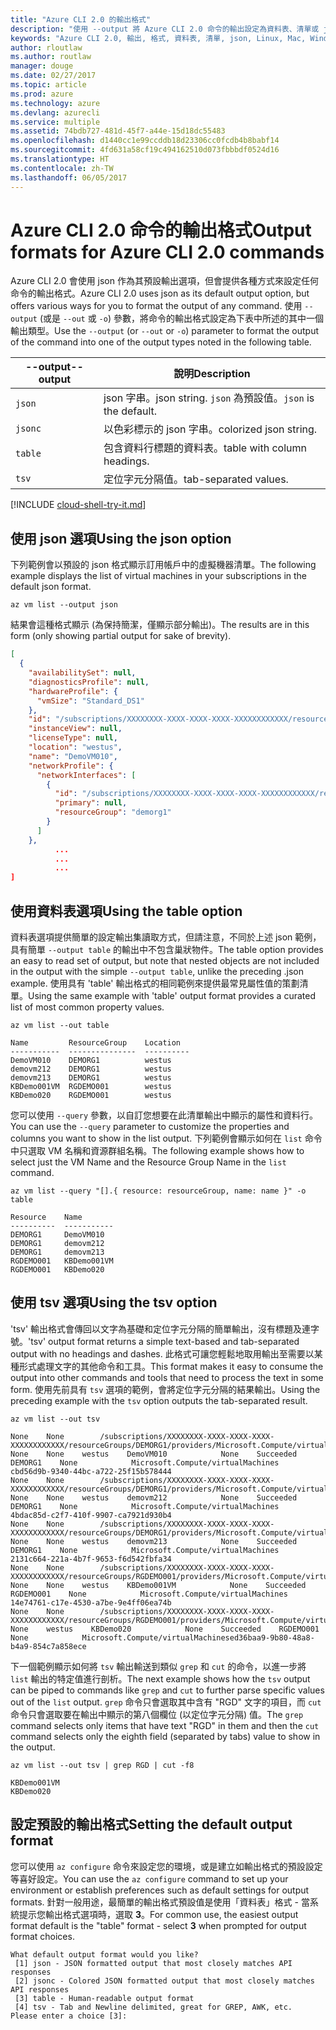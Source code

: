```yaml
---
title: "Azure CLI 2.0 的輸出格式"
description: "使用 --output 將 Azure CLI 2.0 命令的輸出設定為資料表、清單或 json 格式。"
keywords: "Azure CLI 2.0, 輸出, 格式, 資料表, 清單, json, Linux, Mac, Windows, OS X"
author: rloutlaw
ms.author: routlaw
manager: douge
ms.date: 02/27/2017
ms.topic: article
ms.prod: azure
ms.technology: azure
ms.devlang: azurecli
ms.service: multiple
ms.assetid: 74bdb727-481d-45f7-a44e-15d18dc55483
ms.openlocfilehash: d1440cc1e99ccddb18d23306cc0fcdb4b8babf14
ms.sourcegitcommit: 4fd631a58cf19c494162510d073fbbbdf0524d16
ms.translationtype: HT
ms.contentlocale: zh-TW
ms.lasthandoff: 06/05/2017
---
```

# <a name="output-formats-for-azure-cli-20-commands"></a><span data-ttu-id="83909-104">Azure CLI 2.0 命令的輸出格式</span><span class="sxs-lookup"><span data-stu-id="83909-104">Output formats for Azure CLI 2.0 commands</span></span>

<span data-ttu-id="83909-105">Azure CLI 2.0 會使用 json 作為其預設輸出選項，但會提供各種方式來設定任何命令的輸出格式。</span><span class="sxs-lookup"><span data-stu-id="83909-105">Azure CLI 2.0 uses json as its default output option, but offers various ways for you to format the output of any command.</span></span>  <span data-ttu-id="83909-106">使用 `--output` (或是 `--out` 或 `-o`) 參數，將命令的輸出格式設定為下表中所述的其中一個輸出類型。</span><span class="sxs-lookup"><span data-stu-id="83909-106">Use the `--output` (or `--out` or `-o`) parameter to format the output of the command into one of the output types noted in the following table.</span></span> 

<span data-ttu-id="83909-107">--output</span><span class="sxs-lookup"><span data-stu-id="83909-107">--output</span></span> | <span data-ttu-id="83909-108">說明</span><span class="sxs-lookup"><span data-stu-id="83909-108">Description</span></span>
---------|-------------------------------
`json`   | <span data-ttu-id="83909-109">json 字串。</span><span class="sxs-lookup"><span data-stu-id="83909-109">json string.</span></span> <span data-ttu-id="83909-110">`json` 為預設值。</span><span class="sxs-lookup"><span data-stu-id="83909-110">`json` is the default.</span></span>
`jsonc`  | <span data-ttu-id="83909-111">以色彩標示的 json 字串。</span><span class="sxs-lookup"><span data-stu-id="83909-111">colorized json string.</span></span>
`table`  | <span data-ttu-id="83909-112">包含資料行標題的資料表。</span><span class="sxs-lookup"><span data-stu-id="83909-112">table with column headings.</span></span>
`tsv`    | <span data-ttu-id="83909-113">定位字元分隔值。</span><span class="sxs-lookup"><span data-stu-id="83909-113">tab-separated values.</span></span>

[!INCLUDE [cloud-shell-try-it.md](includes/cloud-shell-try-it.md)]

## <a name="using-the-json-option"></a><span data-ttu-id="83909-114">使用 json 選項</span><span class="sxs-lookup"><span data-stu-id="83909-114">Using the json option</span></span>

<span data-ttu-id="83909-115">下列範例會以預設的 json 格式顯示訂用帳戶中的虛擬機器清單。</span><span class="sxs-lookup"><span data-stu-id="83909-115">The following example displays the list of virtual machines in your subscriptions in the default json format.</span></span>

```azurecli-interactive
az vm list --output json
```

<span data-ttu-id="83909-116">結果會這種格式顯示 (為保持簡潔，僅顯示部分輸出)。</span><span class="sxs-lookup"><span data-stu-id="83909-116">The results are in this form (only showing partial output for sake of brevity).</span></span>

```json
[
  {
    "availabilitySet": null,
    "diagnosticsProfile": null,
    "hardwareProfile": {
      "vmSize": "Standard_DS1"
    },
    "id": "/subscriptions/XXXXXXXX-XXXX-XXXX-XXXX-XXXXXXXXXXXX/resourceGroups/DEMORG1/providers/Microsoft.Compute/virtualMachines/DemoVM010",
    "instanceView": null,
    "licenseType": null,
    "location": "westus",
    "name": "DemoVM010",
    "networkProfile": {
      "networkInterfaces": [
        {
          "id": "/subscriptions/XXXXXXXX-XXXX-XXXX-XXXX-XXXXXXXXXXXX/resourceGroups/demorg1/providers/Microsoft.Network/networkInterfaces/DemoVM010VMNic",
          "primary": null,
          "resourceGroup": "demorg1"
        }
      ]
    },
          ...
          ...
          ...   
]
```
 
## <a name="using-the-table-option"></a><span data-ttu-id="83909-117">使用資料表選項</span><span class="sxs-lookup"><span data-stu-id="83909-117">Using the table option</span></span>

<span data-ttu-id="83909-118">資料表選項提供簡單的設定輸出集讀取方式，但請注意，不同於上述 json 範例，具有簡單 `--output table` 的輸出中不包含巢狀物件。</span><span class="sxs-lookup"><span data-stu-id="83909-118">The table option provides an easy to read set of output, but note that nested objects are not included in the output with the simple `--output table`, unlike the preceding .json example.</span></span>  <span data-ttu-id="83909-119">使用具有 'table' 輸出格式的相同範例來提供最常見屬性值的策劃清單。</span><span class="sxs-lookup"><span data-stu-id="83909-119">Using the same example with 'table' output format provides a curated list of most common property values.</span></span>

```azurecli-interactive
az vm list --out table
```

```
Name         ResourceGroup    Location
-----------  ---------------  ----------
DemoVM010    DEMORG1          westus
demovm212    DEMORG1          westus
demovm213    DEMORG1          westus
KBDemo001VM  RGDEMO001        westus
KBDemo020    RGDEMO001        westus
```

<span data-ttu-id="83909-120">您可以使用 `--query` 參數，以自訂您想要在此清單輸出中顯示的屬性和資料行。</span><span class="sxs-lookup"><span data-stu-id="83909-120">You can use the `--query` parameter to customize the properties and columns you want to show in the list output.</span></span> <span data-ttu-id="83909-121">下列範例會顯示如何在 `list` 命令中只選取 VM 名稱和資源群組名稱。</span><span class="sxs-lookup"><span data-stu-id="83909-121">The following example shows how to select just the VM Name and the Resource Group Name in the `list` command.</span></span>

```azurecli-interactive
az vm list --query "[].{ resource: resourceGroup, name: name }" -o table
```

```
Resource    Name
----------  -----------
DEMORG1     DemoVM010
DEMORG1     demovm212
DEMORG1     demovm213
RGDEMO001   KBDemo001VM
RGDEMO001   KBDemo020
```

## <a name="using-the-tsv-option"></a><span data-ttu-id="83909-122">使用 tsv 選項</span><span class="sxs-lookup"><span data-stu-id="83909-122">Using the tsv option</span></span>

<span data-ttu-id="83909-123">'tsv' 輸出格式會傳回以文字為基礎和定位字元分隔的簡單輸出，沒有標題及連字號。</span><span class="sxs-lookup"><span data-stu-id="83909-123">'tsv' output format returns a simple text-based and tab-separated output with no headings and dashes.</span></span> <span data-ttu-id="83909-124">此格式可讓您輕鬆地取用輸出至需要以某種形式處理文字的其他命令和工具。</span><span class="sxs-lookup"><span data-stu-id="83909-124">This format makes it easy to consume the output into other commands and tools that need to process the text in some form.</span></span> <span data-ttu-id="83909-125">使用先前具有 `tsv` 選項的範例，會將定位字元分隔的結果輸出。</span><span class="sxs-lookup"><span data-stu-id="83909-125">Using the preceding example with the `tsv` option outputs the tab-separated result.</span></span>

```azurecli-interactive
az vm list --out tsv
```

```
None    None        /subscriptions/XXXXXXXX-XXXX-XXXX-XXXX-XXXXXXXXXXXX/resourceGroups/DEMORG1/providers/Microsoft.Compute/virtualMachines/DemoVM010    None    None    westus    DemoVM010            None    Succeeded    DEMORG1    None            Microsoft.Compute/virtualMachines    cbd56d9b-9340-44bc-a722-25f15b578444
None    None        /subscriptions/XXXXXXXX-XXXX-XXXX-XXXX-XXXXXXXXXXXX/resourceGroups/DEMORG1/providers/Microsoft.Compute/virtualMachines/demovm212    None    None    westus    demovm212            None    Succeeded    DEMORG1    None            Microsoft.Compute/virtualMachines    4bdac85d-c2f7-410f-9907-ca7921d930b4
None    None        /subscriptions/XXXXXXXX-XXXX-XXXX-XXXX-XXXXXXXXXXXX/resourceGroups/DEMORG1/providers/Microsoft.Compute/virtualMachines/demovm213    None    None    westus    demovm213            None    Succeeded    DEMORG1    None            Microsoft.Compute/virtualMachines    2131c664-221a-4b7f-9653-f6d542fbfa34
None    None        /subscriptions/XXXXXXXX-XXXX-XXXX-XXXX-XXXXXXXXXXXX/resourceGroups/RGDEMO001/providers/Microsoft.Compute/virtualMachines/KBDemo001VM    None    None    westus    KBDemo001VM            None    Succeeded    RGDEMO001    None            Microsoft.Compute/virtualMachines    14e74761-c17e-4530-a7be-9e4ff06ea74b
None    None        /subscriptions/XXXXXXXX-XXXX-XXXX-XXXX-XXXXXXXXXXXX/resourceGroups/RGDEMO001/providers/Microsoft.Compute/virtualMachines/KBDemo02None    None    westus    KBDemo020            None    Succeeded    RGDEMO001    None            Microsoft.Compute/virtualMachinesed36baa9-9b80-48a8-b4a9-854c7a858ece
```

<span data-ttu-id="83909-126">下一個範例顯示如何將 `tsv` 輸出輸送到類似 `grep` 和 `cut` 的命令，以進一步將 `list` 輸出的特定值進行剖析。</span><span class="sxs-lookup"><span data-stu-id="83909-126">The next example shows how the `tsv` output can be piped to commands like `grep` and `cut` to further parse specific values out of the `list` output.</span></span> <span data-ttu-id="83909-127">`grep` 命令只會選取其中含有 "RGD" 文字的項目，而 `cut` 命令只會選取要在輸出中顯示的第八個欄位 (以定位字元分隔) 值。</span><span class="sxs-lookup"><span data-stu-id="83909-127">The `grep` command selects only items that have text "RGD" in them and then the `cut` command selects only the eighth field (separated by tabs) value to show in the output.</span></span>

```azurecli
az vm list --out tsv | grep RGD | cut -f8
```

```
KBDemo001VM
KBDemo020
```

## <a name="setting-the-default-output-format"></a><span data-ttu-id="83909-128">設定預設的輸出格式</span><span class="sxs-lookup"><span data-stu-id="83909-128">Setting the default output format</span></span>

<span data-ttu-id="83909-129">您可以使用 `az configure` 命令來設定您的環境，或是建立如輸出格式的預設設定等喜好設定。</span><span class="sxs-lookup"><span data-stu-id="83909-129">You can use the `az configure` command to set up your environment or establish preferences such as default settings for output formats.</span></span> <span data-ttu-id="83909-130">針對一般用途，最簡單的輸出格式預設值是使用「資料表」格式 - 當系統提示您輸出格式選項時，選取 **3**。</span><span class="sxs-lookup"><span data-stu-id="83909-130">For common use, the easiest output format default is the "table" format - select **3** when prompted for output format choices.</span></span> 

```
What default output format would you like?
 [1] json - JSON formatted output that most closely matches API responses
 [2] jsonc - Colored JSON formatted output that most closely matches API responses
 [3] table - Human-readable output format
 [4] tsv - Tab and Newline delimited, great for GREP, AWK, etc.
Please enter a choice [3]: 
```
